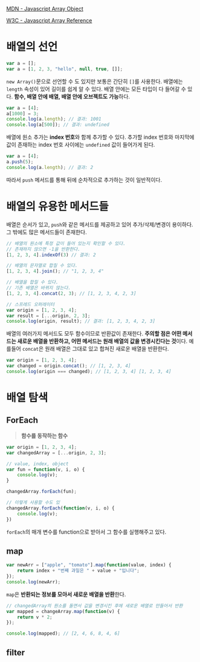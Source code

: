 [MDN - Javascript Array Object](https://developer.mozilla.org/ko/docs/Web/JavaScript/Reference/Global_Objects/Array)

[W3C - Javascript Array Reference](https://www.w3schools.com/jsref/jsref_obj_array.asp)
# 배열의 선언
```javascript
var a = [];
var a = [1, 2, 3, "hello", null, true, []];
```
`new Array()`문으로 선언할 수 도 있지만 보통은 간단히 `[]`를 사용한다.
배열에는 `length` 속성이 있어 길이를 쉽게 알 수 있다.
배열 안에는 모든 타입이 다 들어갈 수 있다. **함수, 배열 안에 배열, 배열 안에 오브젝트도 가능**하다.
```javascript
var a = [4];
a[1000] = 3;
console.log(a.length); // 결과: 1001
console.log(a[500]); // 결과: undefined
```
배열에 원소 추가는 **index 번호**와 함께 추가할 수 있다.
추가할 index 번호와 마지막에 값이 존재하는 index 번호 사이에는 `undefined` 값이 들어가게 된다.
```javascript
var a = [4];
a.push(5);
console.log(a.length); // 결과: 2
```
따라서 `push` 메서드를 통해 뒤에 순차적으로 추가하는 것이 일반적이다.
# 배열의 유용한 메서드들
배열은 순서가 있고, `push`와 같은 메서드를 제공하고 있어 추가/삭제/변경이 용이하다.
그 밖에도 많은 메서드들이 존재한다.
```javascript
// 배열의 원소에 특정 값이 들어 있는지 확인할 수 있다.
// 존재하지 않으면 -1을 반환한다.
[1, 2, 3, 4].indexOf(3) // 결과: 2

// 배열의 문자열로 합칠 수 있다.
[1, 2, 3, 4].join(); // "1, 2, 3, 4"

// 배열을 합칠 수 있다.
// 기존 배열은 바뀌지 않는다.
[1, 2, 3, 4].concat(2, 3); // [1, 2, 3, 4, 2, 3]

// 스프레드 오퍼레이터
var origin = [1, 2, 3, 4];
var result = [...origin, 2, 3];
console.log(origin, result); // 결과: [1, 2, 3, 4, 2, 3]
```
배열의 여러가지 메서드도 모두 함수이므로 반환값이 존재한다.
**주의할 점은 어떤 메서드는 새로운 배열을 반환하고, 어떤 메서드는 원래 배열의 값을 변경시킨다는 것**이다.
예를들어 `concat`은 원래 배열은 그대로 있고 합쳐진 새로운 배열을 반환한다.
```javascript
var origin = [1, 2, 3, 4];
var changed = origin.concat(); // [1, 2, 3, 4]
console.log(origin === changed); // [1, 2, 3, 4] [1, 2, 3, 4]
```

# 배열 탐색
## ForEach
> **함수를 동작하는 함수**
```javascript
var origin = [1, 2, 3, 4];
var changedArray = [...origin, 2, 3];

// value, index, object
var fun = function(v, i, o) {
	console.log(v);
}

changedArray.forEach(fun);

// 이렇게 사용할 수도 있
changedArray.forEach(function(v, i, o) {
	console.log(v);
})

```
`forEach`의 매개 변수를 function으로 받아서 그 함수를 실행해주고 있다.
## map
```javascript
var newArr = ["apple", "tomato"].map(function(value, index) {
	return index + "번째 과일은 " + value + "입니다";
});
console.log(newArr);
```
`map`은 **반환되는 정보를 모아서 새로운 배열을 반환**한다.
```javascript
// changedArray의 원소를 돌면서 값을 변경시킨 후에 새로운 배열로 만들어서 반환
var mapped = changeArray.map(function(v) {
	return v * 2;
});

console.log(mapped); // [2, 4, 6, 8, 4, 6]
```

## filter